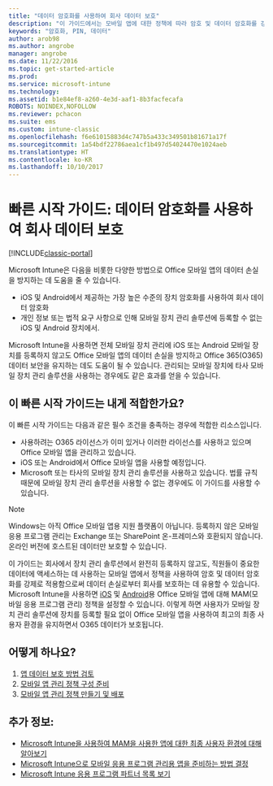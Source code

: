 ```yaml
---
title: "데이터 암호화를 사용하여 회사 데이터 보호"
description: "이 가이드에서는 모바일 앱에 대한 정책에 따라 암호 및 데이터 암호화를 강제로 사용하여 데이터 손실로부터 회사를 보호하는 데 유용합니다."
keywords: "암호화, PIN, 데이터"
author: arob98
ms.author: angrobe
manager: angrobe
ms.date: 11/22/2016
ms.topic: get-started-article
ms.prod: 
ms.service: microsoft-intune
ms.technology: 
ms.assetid: b1e84ef8-a260-4e3d-aaf1-8b3facfecafa
ROBOTS: NOINDEX,NOFOLLOW
ms.reviewer: pchacon
ms.suite: ems
ms.custom: intune-classic
ms.openlocfilehash: f6e61015883d4c747b5a433c349501b81671a17f
ms.sourcegitcommit: 1a54bdf22786aea1cf1b497d54024470e1024aeb
ms.translationtype: HT
ms.contentlocale: ko-KR
ms.lasthandoff: 10/10/2017
---
```

# <a name="quick-start-guide-protect-company-data-with-data-encryption"></a>빠른 시작 가이드: 데이터 암호화를 사용하여 회사 데이터 보호

[!INCLUDE[classic-portal](../includes/classic-portal.md)]

Microsoft Intune은 다음을 비롯한 다양한 방법으로 Office 모바일 앱의 데이터 손실을 방지하는 데 도움을 줄 수 있습니다.
- iOS 및 Android에서 제공하는 가장 높은 수준의 장치 암호화를 사용하여 회사 데이터 암호화
- 개인 정보 또는 법적 요구 사항으로 인해 모바일 장치 관리 솔루션에 등록할 수 없는 iOS 및 Android 장치에서.

Microsoft Intune을 사용하면 전체 모바일 장치 관리에 iOS 또는 Android 모바일 장치를 등록하지 않고도 Office 모바일 앱의 데이터 손실을 방지하고 Office 365(O365) 데이터 보안을 유지하는 데도 도움이 될 수 있습니다. 관리되는 모바일 장치에 타사 모바일 장치 관리 솔루션을 사용하는 경우에도 같은 효과를 얻을 수 있습니다.

## <a name="is-this-quick-start-guide-right-for-me"></a>이 빠른 시작 가이드는 내게 적합한가요?
이 빠른 시작 가이드는 다음과 같은 필수 조건을 충족하는 경우에 적합한 리소스입니다.
- 사용하려는 O365 라이선스가 이미 있거나 이러한 라이선스를 사용하고 있으며 Office 모바일 앱을 관리하고 있습니다.
- iOS 또는 Android에서 Office 모바일 앱을 사용할 예정입니다.
- Microsoft 또는 타사의 모바일 장치 관리 솔루션을 사용하고 있습니다. 법률 규칙 때문에 모바일 장치 관리 솔루션을 사용할 수 없는 경우에도 이 가이드를 사용할 수 있습니다.

> [!NOTE]
> Windows는 아직 Office 모바일 앱용 지원 플랫폼이 아닙니다. 등록하지 않은 모바일 응용 프로그램 관리는 Exchange 또는 SharePoint 온-프레미스와 호환되지 않습니다. 온라인 버전에 호스트된 데이터만 보호할 수 있습니다.

이 가이드는 회사에서 장치 관리 솔루션에서 완전히 등록하지 않고도, 직원들이 중요한 데이터에 액세스하는 데 사용하는 모바일 앱에서 정책을 사용하여 암호 및 데이터 암호화를 강제로 적용함으로써 데이터 손실로부터 회사를 보호하는 데 유용할 수 있습니다. Microsoft Intune을 사용하면 [iOS](https://products.office.com/mobile/office-mobile-apps-for-ios) 및 [Android](https://products.office.com/mobile/office-mobile-apps-for-android)용 Office 모바일 앱에 대해 MAM(모바일 응용 프로그램 관리) 정책을 설정할 수 있습니다. 이렇게 하면 사용자가 모바일 장치 관리 솔루션에 장치를 등록할 필요 없이 Office 모바일 앱을 사용하여 최고의 최종 사용자 환경을 유지하면서 O365 데이터가 보호됩니다.

## <a name="how-do-i-do-it"></a>어떻게 하나요?
1.  [앱 데이터 보호 방법 검토](/intune-classic/deploy-use/protect-app-data-using-mobile-app-management-policies-with-microsoft-intune)
2.  [모바일 앱 관리 정책 구성 준비](/intune-classic/deploy-use/get-ready-to-configure-mobile-app-management-policies-with-microsoft-intune)
3.  [모바일 앱 관리 정책 만들기 및 배포](/intune-classic/deploy-use/create-and-deploy-mobile-app-management-policies-with-microsoft-intune)

## <a name="additional-information"></a>추가 정보:
- [Microsoft Intune을 사용하여 MAM을 사용한 앱에 대한 최종 사용자 환경에 대해 알아보기](/intune-classic/eploy-use/end-user-experience-for-mam-enabled-apps-with-microsoft-intune)
- [Microsoft Intune으로 모바일 응용 프로그램 관리용 앱을 준비하는 방법 결정](/intune/apps-prepare-mobile-application-management)
- [Microsoft Intune 응용 프로그램 파트너 목록 보기](https://www.microsoft.com/cloud-platform/microsoft-intune-partners)
